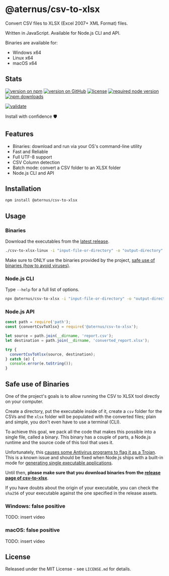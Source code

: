 # @aternus/csv-to-xlsx

Convert CSV files to XLSX (Excel 2007+ XML Format) files.

Written in JavaScript. Available for Node.js CLI and API.

Binaries are available for:

- Windows x64
- Linux x64
- macOS x64

## Stats

[![version on npm](https://img.shields.io/npm/v/@aternus/csv-to-xlsx?color=cb3837)](https://www.npmjs.com/package/@aternus/csv-to-xlsx)
[![version on GitHub](https://img.shields.io/github/v/release/Aternus/csv-to-xlsx?sort=semver)](https://github.com/Aternus/csv-to-xlsx/releases)
[![license](https://img.shields.io/npm/l/@aternus/csv-to-xlsx)](./LICENSE.md)
[![required node version](https://img.shields.io/node/v/@aternus/csv-to-xlsx)](https://www.npmjs.com/package/@aternus/csv-to-xlsx)
[![npm downloads](https://img.shields.io/npm/dm/@aternus/csv-to-xlsx)](https://www.npmjs.com/package/@aternus/csv-to-xlsx)

[![validate](https://github.com/Aternus/csv-to-xlsx/actions/workflows/validate.yml/badge.svg?branch=master)](https://github.com/Aternus/csv-to-xlsx/actions/workflows/validate.yml)

Install with confidence 🛡️

## Features

- Binaries: download and run via your OS's command-line utility
- Fast and Reliable
- Full UTF-8 support
- CSV Column detection
- Batch mode: convert a CSV folder to an XLSX folder
- Node.js CLI and API

## Installation

```bash
npm install @aternus/csv-to-xlsx
```

## Usage

### Binaries

Download the executables from the
[latest release](https://github.com/Aternus/csv-to-xlsx/releases).

```bash
./csv-to-xlsx-linux -i "input-file-or-directory" -o "output-directory"
```

Make sure to ONLY use the binaries provided by the project,
[safe use of binaries (how to avoid viruses)](#safe-use-of-binaries).

### Node.js CLI

Type `--help` for a full list of options.

```bash
npx @aternus/csv-to-xlsx -i "input-file-or-directory" -o "output-directory"
```

### Node.js API

```javascript
const path = require('path');
const {convertCsvToXlsx} = require('@aternus/csv-to-xlsx');

let source = path.join(__dirname, 'report.csv');
let destination = path.join(__dirname, 'converted_report.xlsx');

try {
  convertCsvToXlsx(source, destination);
} catch (e) {
  console.error(e.toString());
}
```

## Safe use of Binaries

One of the project's goals is to allow running the CSV to XLSX tool directly on
your computer.

Create a directory, put the executable inside of it, create a `csv` folder for
the CSVs and the `xlsx` folder will be populated with the converted files; plain
and simple, you don't even have to use a terminal (CLI).

To achieve this goal, we pack all the code that makes this possible into a
single file, called a binary. This binary has a couple of parts, a Node.js
runtime and the source code of this tool that uses it.

Unfortunately, this
[causes some Antivirus programs to flag it as a Trojan](https://www.virustotal.com/gui/file/d6de800058997cb8dcb74eb4ce6125fb71d3169bbef7400b0e06fd99fd24008a/detection).
This is a known issue and should be fixed when Node.js ships with a built-in
mode for
[generating single executable applications](https://nodejs.org/api/single-executable-applications.html).

Until then, **please make sure that you download binaries from the
[release page of csv-to-xlsx](https://github.com/Aternus/csv-to-xlsx/releases)**.

If you have doubts about the origin of your executable, you can check the
`sha256` of your executable against the one specified in the release assets.

### Windows: false positive

TODO: insert video

### macOS: false positive

TODO: insert video

## License

Released under the MIT License - see `LICENSE.md` for details.
